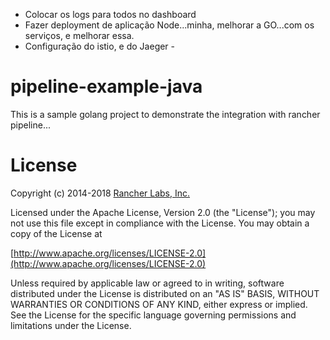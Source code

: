 - Colocar os logs para todos no dashboard
- Fazer deployment de aplicação Node...minha, melhorar a GO...com os serviços, e melhorar essa.
- Configuração do istio, e do Jaeger - 





# pipeline-example-java

This is a sample golang project to demonstrate the integration with rancher pipeline...

# License

Copyright (c) 2014-2018 [Rancher Labs, Inc.](http://rancher.com)

Licensed under the Apache License, Version 2.0 (the "License");
you may not use this file except in compliance with the License.
You may obtain a copy of the License at

[http://www.apache.org/licenses/LICENSE-2.0](http://www.apache.org/licenses/LICENSE-2.0)

Unless required by applicable law or agreed to in writing, software
distributed under the License is distributed on an "AS IS" BASIS,
WITHOUT WARRANTIES OR CONDITIONS OF ANY KIND, either express or implied.
See the License for the specific language governing permissions and
limitations under the License.

